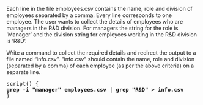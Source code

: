 Each line in the file employees.csv contains the name, role and division of employees separated by a comma. Every line corresponds to one employee. The user wants to collect the details of employees who are managers in the R&D division. For managers the string for the role is ‘Manager’ and the division string for employees working in the R&D division is ‘R&D’.

Write a command to collect the required details and redirect the output to a file named “info.csv”. "info.csv" should contain the name, role and division (separated by a comma) of each employee (as per the above criteria) on a separate line.

<pre>
script() {
<b>grep -i "manager" employees.csv | grep "R&D" > info.csv</b>
}
</pre>